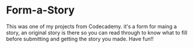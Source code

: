 # Form-a-Story
This was one of my projects from Codecademy. it's a form for maing a story, an original story is there so you can read through to know what to fill before submitting and getting the story you made. Have fun!!
